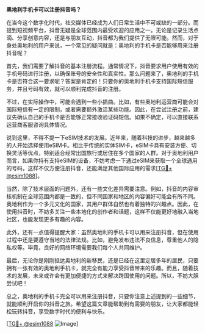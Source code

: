 **奥地利手机卡可以注册抖音吗？**

在当今这个数字化时代，社交媒体已经成为人们日常生活中不可或缺的一部分。而提到短视频平台，抖音无疑是全球范围内最受欢迎的应用之一。无论是记录生活点滴、分享创意内容，还是与朋友互动，抖音都为我们提供了无限可能。然而，对于身处奥地利的用户来说，一个常见的疑问就是：奥地利的手机卡是否能够用来注册抖音呢？

首先，我们需要了解抖音的基本注册流程。通常情况下，抖音要求用户使用有效的手机号码进行注册，以确保账号的安全性和真实性。那么问题来了，奥地利的手机卡是否符合这一要求呢？答案是肯定的！只要你的奥地利手机卡支持国际短信服务，并且号码有效，就可以顺利完成抖音的注册。

不过，在实际操作中，可能会遇到一些小插曲。比如，有些奥地利运营商可能会对国际短信有一定的限制，或者需要额外激活某些功能。因此，在尝试注册之前，建议先确认自己的手机卡是否能够正常接收验证码短信。如果不确定，可以直接联系运营商客服咨询具体情况。

说到这里，不得不提一下eSIM技术的发展。近年来，随着科技的进步，越来越多的人开始选择使用eSIM卡。相比于传统的实体SIM卡，eSIM卡具有安装方便、切换灵活等优点，特别适合经常出国旅行或居住在多个国家的人群。对于奥地利用户而言，如果你持有支持eSIM的设备，不妨考虑一下通过eSIM来获取一个全球通用的号码，这样不仅方便注册抖音，还能满足其他国际应用的需求[[TG💪+ @esim1088](https://t.me/s/esim1088)]。

当然，除了技术层面的问题外，还有一些文化差异需要注意。例如，抖音的内容审核机制在全球范围内都是一致的，但不同国家和地区的内容偏好可能会有所不同。奥地利作为一个多元文化的国家，其用户群体自然也有着独特的兴趣点。因此，在使用抖音时，不妨多关注一些本地化的创作者和话题，这样不仅能更好地融入当地社区，也能发现更多有趣的内容。

此外，还有一点值得提醒大家：虽然奥地利的手机卡可以用来注册抖音，但在使用过程中还是要遵守当地的法律法规。比如，避免发布违法不良信息，尊重他人的隐私权等。毕竟，良好的网络环境需要我们每个人共同维护。

最后，无论你是刚刚抵达奥地利的新移民，还是已经在这里定居多年的居民，只要拥有一张有效的奥地利手机卡，就完全有能力享受抖音带来的乐趣。而且，随着技术的发展，未来或许会有更加便捷的方式来解决跨国使用的问题。所以，不妨大胆尝试吧！

总之，奥地利的手机卡完全可以用来注册抖音，只要你注意上述提到的一些细节，就能顺利开启你的抖音之旅。希望这篇文章能帮助到有需要的朋友，让大家都能轻松玩转抖音，享受数字时代的便利与快乐。

[[TG💪+ @esim1088](https://t.me/s/esim1088) ![Image](https://i.postimg.cc/4NQfJmqS/Snipaste-2025-05-13-00-14-12.png)]
